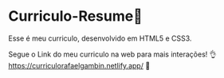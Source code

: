 # Curriculo-Resume📃
Esse é meu curriculo, desenvolvido em HTML5 e CSS3.

Segue o Link do meu curriculo na web para mais interações! 👌
https://curriculorafaelgambin.netlify.app/ 🎯
